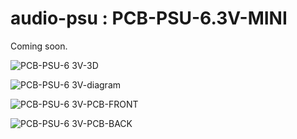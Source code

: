# audio-psu : PCB-PSU-6.3V-MINI

Coming soon.

![PCB-PSU-6 3V-3D](https://github.com/user-attachments/assets/56a6d655-2571-4b91-b618-8cb7bd24aae0)

![PCB-PSU-6 3V-diagram](https://github.com/user-attachments/assets/b9deb71e-0819-40d3-a160-75e40c9f4cb6)

![PCB-PSU-6 3V-PCB-FRONT](https://github.com/user-attachments/assets/91a8514c-5d74-4551-9b76-7b0bd0b03bc7)

![PCB-PSU-6 3V-PCB-BACK](https://github.com/user-attachments/assets/9c28cb59-997f-41b9-be5f-2f3900b63d75)
